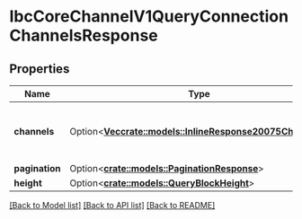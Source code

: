 # IbcCoreChannelV1QueryConnectionChannelsResponse

## Properties

Name | Type | Description | Notes
------------ | ------------- | ------------- | -------------
**channels** | Option<[**Vec<crate::models::InlineResponse20075Channels>**](inline_response_200_75_channels.md)> | list of channels associated with a connection. | [optional]
**pagination** | Option<[**crate::models::PaginationResponse**](pagination_response.md)> |  | [optional]
**height** | Option<[**crate::models::QueryBlockHeight**](query_block_height.md)> |  | [optional]

[[Back to Model list]](../README.md#documentation-for-models) [[Back to API list]](../README.md#documentation-for-api-endpoints) [[Back to README]](../README.md)


